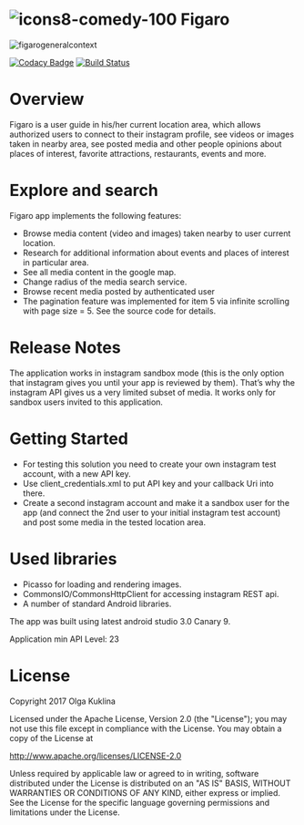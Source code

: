 
#  ![icons8-comedy-100](https://user-images.githubusercontent.com/6971421/29690362-82d0e6a0-88db-11e7-8a34-bc84b0142bb2.png) Figaro 


![figarogeneralcontext](https://user-images.githubusercontent.com/6971421/29844477-467a69d2-8cc4-11e7-819b-45878a13b071.jpg)

[![Codacy Badge](https://api.codacy.com/project/badge/Grade/11f82c7825fe4143bc2b0484df647b8c)](https://www.codacy.com/app/OlgaKuklina/Figaro?utm_source=github.com&amp;utm_medium=referral&amp;utm_content=OlgaKuklina/Figaro&amp;utm_campaign=Badge_Grade) [![Build Status](https://travis-ci.org/OlgaKuklina/Figaro.svg?branch=master)](https://travis-ci.org/OlgaKuklina/Figaro)

Overview
======
Figaro is a user guide in his/her current location area, which allows authorized users to connect to their instagram profile, see videos or images taken in nearby area, see posted media and other people opinions about places of interest, favorite attractions, restaurants, events and more.

Explore and search
======

Figaro app implements the following features:

- Browse media content (video and images) taken nearby to user current location.
- Research for additional information about events and places of interest in particular area. 
- See all media content in the google map. 
- Change radius of the media search service.
- Browse recent media posted by authenticated user
- The pagination feature was implemented for item 5 via infinite scrolling with page size = 5. See the source code for details.

Release Notes
======
The application works in instagram sandbox mode (this is the only option that instagram gives you until your app is reviewed by them). That’s why the instagram API gives us a very limited subset of media. It works only for sandbox users invited to this application. 

Getting Started
======
- For testing this solution you need to create your own instagram test account, with a new API key. 
- Use client_credentials.xml to put API key and your callback Uri into there. 
- Create a second instagram account and make it a sandbox user for the app (and connect the 2nd user to your initial instagram test account) and post some media in the tested location area. 

Used libraries
======

- Picasso for loading and rendering images.
- CommonsIO/CommonsHttpClient for accessing instagram REST api.
- A number of standard Android libraries.

The app was built using latest android studio 3.0 Canary 9.

Application min API Level: 23

License
======

Copyright 2017 Olga Kuklina

Licensed under the Apache License, Version 2.0 (the "License"); you may not use this file except in compliance with the License. You may obtain a copy of the License at

http://www.apache.org/licenses/LICENSE-2.0

Unless required by applicable law or agreed to in writing, software distributed under the License is distributed on an "AS IS" BASIS, WITHOUT WARRANTIES OR CONDITIONS OF ANY KIND, either express or implied. See the License for the specific language governing permissions and limitations under the License.
